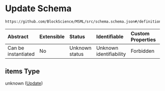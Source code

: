 # Update Schema

```txt
https://github.com/BlockScience/MSML/src/schema.schema.json#/definitions/Mechanism/properties/updates/items/items
```



| Abstract            | Extensible | Status         | Identifiable            | Custom Properties | Additional Properties | Access Restrictions | Defined In                                                                  |
| :------------------ | :--------- | :------------- | :---------------------- | :---------------- | :-------------------- | :------------------ | :-------------------------------------------------------------------------- |
| Can be instantiated | No         | Unknown status | Unknown identifiability | Forbidden         | Allowed               | none                | [schema.schema.json\*](../../out/schema.schema.json "open original schema") |

## items Type

unknown ([Update](schema-definitions-mechanism-properties-updates-items-update.md))
